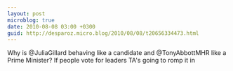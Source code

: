 ```yaml
---
layout: post
microblog: true
date: 2010-08-08 03:00 +0300
guid: http://desparoz.micro.blog/2010/08/08/t20656334473.html
---
```

Why is @JuliaGillard behaving like a candidate and @TonyAbbottMHR like a Prime Minister? If people vote for leaders TA's going to romp it in
